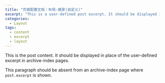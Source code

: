```yaml
---
title: "页面配置文档：布局-摘录(自定义)"
excerpt: "This is a user-defined post excerpt. It should be displayed in place of the post content in archive-index pages."
categories:
  - Layout
tags:
  - content
  - excerpt
  - layout
---
```


This is the post content. It should be displayed in place of the user-defined excerpt in archive-index pages.

This paragraph should be absent from an archive-index page where `post.excerpt` is shown.